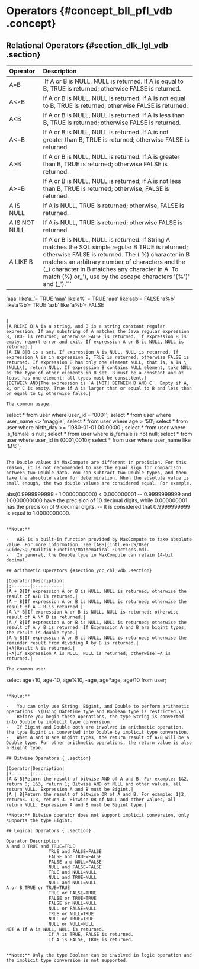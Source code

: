 # Operators {#concept_bll_pfl_vdb .concept}

## Relational Operators {#section_dlk_lgl_vdb .section}

|Operator|Description|
|:-------|:----------|
|A=B| If A or B is NULL, NULL is returned. If A is equal to B, TRUE is returned; otherwise FALSE is returned.|
|A<\>B|If A or B is NULL, NULL is returned. If A is not equal to B, TRUE is returned; otherwise FALSE is returned.|
|A<B|If A or B is NULL, NULL is returned. If A is less than B, TRUE is returned; otherwise FALSE is returned.|
|A<=B|If A or B is NULL, NULL is returned. If A is not greater than B, TRUE is returned; otherwise FALSE is returned.|
|A\>B|If A or B is NULL, NULL is returned. If A is greater than B, TRUE is returned; otherwise FALSE is returned.|
|A\>=B|If A or B is NULL, NULL is returned; if A is not less than B, TRUE is returned; otherwise, FALSE is returned.|
|A IS NULL|If A is NULL, TRUE is returned; otherwise, FALSE is returned.|
|A IS NOT NULL|If A is NULL, TRUE is returned; otherwise FALSE is returned.|
|A LIKE B|If A or B is NULL, NULL is returned. If String A matches the SQL simple regular B TRUE is returned; otherwise FALSE is returned. The \( %\) character in B matches an arbitrary number of characters and the \(\_\) character in B matches any character in A. To match \(%\) or\_'\), use by the escape characters '\(%'\)' and \(\_'\).```
‘aaa’ like‘a_’= TRUE 
‘aaa’ like‘a%’ = TRUE
‘aaa’ like‘aab’= FALSE 
‘a%b’ like‘a\%b’= TRUE 
‘axb’ like ‘a\%b’= FALSE               
```

|
|A RLIKE B|A is a string, and B is a string constant regular expression. If any substring of A matches the Java regular expression B, TRUE is returned; otherwise FALSE is returned. If expression B is empty, report error and exit. If expression A or B is NULL, NULL is returned.|
|A IN B|B is a set. If expression A is NULL, NULL is returned. If expression A is in expression B, TRUE is returned; otherwise FALSE is returned. If expression B has only one element NULL, that is, A IN \(NULL\), return NULL. If expression B contains NULL element, take NULL as the type of other elements in B set. B must be a constant and at least has one element; all types must be consistent.|
|BETWEEN AND|The expression is `A [NOT] BETWEEN B AND C`. Empty if A, B, or C is empty. True if A is larger than or equal to B and less than or equal to C; otherwise false.|

The common usage:

```
select * from user where user_id = '0001'; 
select * from user where user_name <> 'maggie'; 
select * from user where age > ‘50’; 
select * from user where birth_day >= '1980-01-01 00:00:00'; 
select * from user where is_female is null; 
select * from user where is_female is not null; 
select * from user where user_id in (0001,0010); 
select * from user where user_name like 'M%';
```

The Double values in MaxCompute are different in precision. For this reason, it is not recommended to use the equal sign for comparison between two Double data. You can subtract two Double types, and then take the absolute value for determination. When the absolute value is small enough, the two double values are considered equal. For example.

```
abs(0.9999999999 - 1.0000000000) < 0.000000001
 -- 0.9999999999 and 1.0000000000 have the precision of 10 decimal digits, while 0.000000001 has the precision of 9 decimal digits.
 -- It is considered that 0.9999999999 is equal to 1.0000000000.
```

**Note:** 

-   ABS is a built-in function provided by MaxCompute to take absolute value. For more information, see [ABS](intl.en-US/User Guide/SQL/Builtin Function/Mathematical Functions.md).
-   In general, the Double type in MaxCompute can retain 14-bit decimal.

## Arithmetic Operators {#section_ycc_chl_vdb .section}

|Operator|Description|
|:-------|:----------|
|A + B|If expression A or B is NULL, NULL is returned; otherwise the result of A+B is returned.|
|A – B|If expression A or B is NULL, NULL is returned; otherwise the result of A – B is returned.|
|A \* B|If expression A or B is NULL, NULL is returned; otherwise result of A \* B is returned.|
|A / B|If expression A or B is NULL, NULL is returned; otherwise the result of A / B is returned. If Expression A and B are bigint types, the result is double type.|
|A % B|If expression A or B is NULL, NULL is returned; otherwise the reminder result from dividing A by B is returned.|
|+A|Result A is returned.|
|-A|If expression A is NULL, NULL is returned; otherwise –A is returned.|

The common use:

```
select age+10, age-10, age%10, -age, age*age, age/10 from user;
```

**Note:** 

-   You can only use String, Bigint, and Double to perform arithmetic operations. \(Using Datetime type and Boolean type is restricted.\)
-   Before you begin these operations, the type String is converted into Double by implicit type conversion.
-   If Bigint and Double both are involved in arithmetic operation, the type Bigint is converted into Double by implicit type conversion.
-   When A and B are Bigint types, the return result of A/B will be a Double type. For other arithmetic operations, the return value is also a Bigint type.

## Bitwise Operators { .section}

|Operator|Description|
|:-------|:----------|
|A & B|Return the result of bitwise AND of A and B. For example: 1&2, return 0; 1&3, return 1; Bitwise AND of NULL and other values, all return NULL. Expression A and B must be Bigint.|
|A | B|Return the result of bitwise OR of A and B. For example: 1|2, return3. 1|3, return 3. Bitwise OR of NULL and other values, all return NULL. Expression A and B must be Bigint type.|

**Note:** Bitwise operator does not support implicit conversion, only supports the type Bigint.

## Logical Operators { .section}

```
    Operator Description
    A and B TRUE and TRUE=TRUE
                    TRUE and FALSE=FALSE
                    FALSE and TRUE=FALSE
                    FALSE and NULL=FALSE
                    NULL and FALSE=FALSE
                    TRUE and NULL=NULL
                    NULL and TRUE=NULL
                    NULL and NULL=NULL
    A or B TRUE or TRUE=TRUE
                    TRUE or FALSE=TRUE
                    FALSE or TRUE=TRUE
                    FALSE or NULL=NULL
                    NULL or FALSE=NULL
                    TRUE or NULL=TRUE
                    NULL or TRUE=TRUE
                    NULL or NULL=NULL
    NOT A If A is NULL, NULL is returned.
                    If A is TRUE, FALSE is returned.
                    If A is FALSE, TRUE is returned.
```

**Note:** Only the type Boolean can be involved in logic operation and the implicit type conversion is not supported.


